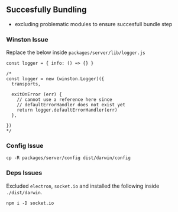 ## Succesfully Bundling

- excluding problematic modules to ensure succesfull bundle step


### Winston Issue

Replace the below inside `packages/server/lib/logger.js`

```
const logger = { info: () => {} }

/*
const logger = new (winston.Logger)({
  transports,

  exitOnError (err) {
    // cannot use a reference here since
    // defaultErrorHandler does not exist yet
    return logger.defaultErrorHandler(err)
  },

})
*/
```

### Config Issue

```
cp -R packages/server/config dist/darwin/config
```

### Deps Issues

Excluded `electron`, `socket.io` and installed the following inside `./dist/darwin`.

```
npm i -D socket.io
```
